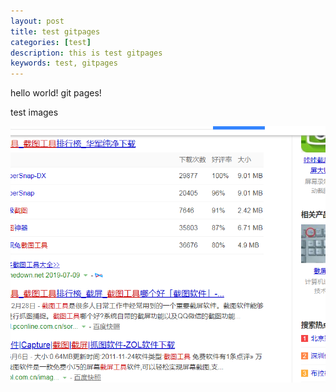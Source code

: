 ```yaml
---
layout: post
title: test gitpages
categories: [test]
description: this is test gitpages
keywords: test, gitpages
---
```


hello world!
git pages!

test images

![](/images/posts/1.png)
